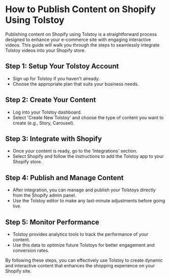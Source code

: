 # How to Publish Content on Shopify Using Tolstoy

Publishing content on Shopify using Tolstoy is a straightforward process designed to enhance your e-commerce site with engaging interactive videos. This guide will walk you through the steps to seamlessly integrate Tolstoy videos into your Shopify store.

## Step 1: Setup Your Tolstoy Account
- Sign up for Tolstoy if you haven't already.
- Choose the appropriate plan that suits your business needs.

## Step 2: Create Your Content
- Log into your Tolstoy dashboard.
- Select 'Create New Tolstoy' and choose the type of content you want to create (e.g., Story, Carousel).

## Step 3: Integrate with Shopify
- Once your content is ready, go to the 'Integrations' section.
- Select Shopify and follow the instructions to add the Tolstoy app to your Shopify store.

## Step 4: Publish and Manage Content
- After integration, you can manage and publish your Tolstoys directly from the Shopify admin panel.
- Use the Tolstoy editor to make any last-minute adjustments before going live.

## Step 5: Monitor Performance
- Tolstoy provides analytics tools to track the performance of your content.
- Use this data to optimize future Tolstoys for better engagement and conversion rates.

By following these steps, you can effectively use Tolstoy to create dynamic and interactive content that enhances the shopping experience on your Shopify site.